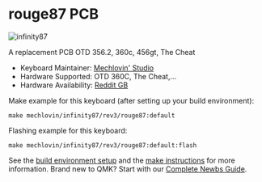 # rouge87 PCB 

![infinity87](https://i.imgur.com/y2RVpzSl.jpeg)

A replacement PCB OTD 356.2, 360c, 456gt, The Cheat

* Keyboard Maintainer: [Mechlovin' Studio](https://mechlovin.studio/)
* Hardware Supported: OTD 360C, The Cheat,...
* Hardware Availability: [Reddit GB](https://www.reddit.com/r/mechmarket/comments/ll6e5x/gb_mechlovin_rouge_otd_compatible_pcb_plates/)

Make example for this keyboard (after setting up your build environment):

    make mechlovin/infinity87/rev3/rouge87:default

Flashing example for this keyboard:

    make mechlovin/infinity87/rev3/rouge87:default:flash

See the [build environment setup](https://docs.qmk.fm/#/getting_started_build_tools) and the [make instructions](https://docs.qmk.fm/#/getting_started_make_guide) for more information. Brand new to QMK? Start with our [Complete Newbs Guide](https://docs.qmk.fm/#/newbs).
